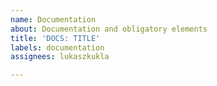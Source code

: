 ```yaml
---
name: Documentation
about: Documentation and obligatory elements
title: 'DOCS: TITLE'
labels: documentation
assignees: lukaszkukla

---
```



